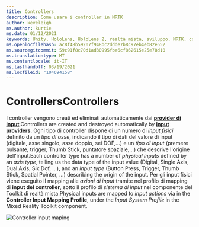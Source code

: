 ```yaml
---
title: Controllers
description: Come usare i controller in MRTK
author: keveleigh
ms.author: kurtie
ms.date: 01/12/2021
keywords: Unity, HoloLens, HoloLens 2, realtà mista, sviluppo, MRTK, controller,
ms.openlocfilehash: ac8f48b59207f948bc2ddde7b8c97eb4eb82e552
ms.sourcegitcommit: 59c91f8c70d1ad30995fba6cf862615e25e78d10
ms.translationtype: MT
ms.contentlocale: it-IT
ms.lasthandoff: 03/19/2021
ms.locfileid: "104694158"
---
```

# <a name="controllers"></a><span data-ttu-id="15114-104">Controllers</span><span class="sxs-lookup"><span data-stu-id="15114-104">Controllers</span></span>

<span data-ttu-id="15114-105">I controller vengono creati ed eliminati automaticamente dai [**provider di input**](InputProviders.md).</span><span class="sxs-lookup"><span data-stu-id="15114-105">Controllers are created and destroyed automatically by [**input providers**](InputProviders.md).</span></span> <span data-ttu-id="15114-106">Ogni tipo di controller dispone di un numero di *input fisici* definito da un *tipo di asse*, indicando il tipo di dati del valore di input (digitale, asse singolo, asse doppio, sei DOF,...) e un *tipo di input* (premere pulsante, trigger, Thumb Stick, puntatore spaziale,...) che descrive l'origine dell'input.</span><span class="sxs-lookup"><span data-stu-id="15114-106">Each controller type has a number of *physical inputs* defined by an *axis type*, telling us the data type of the input value (Digital, Single Axis, Dual Axis, Six Dof, ...), and an *input type* (Button Press, Trigger, Thumb Stick, Spatial Pointer, ...) describing the origin of the input.</span></span> <span data-ttu-id="15114-107">Per gli input fisici viene eseguito il mapping alle *azioni di input* tramite nel profilo di mapping di **input del controller**, sotto il profilo di *sistema di input* nel componente del Toolkit di realtà mista.</span><span class="sxs-lookup"><span data-stu-id="15114-107">Physical inputs are mapped to *input actions* via in the **Controller Input Mapping Profile**, under the *Input System Profile* in the Mixed Reality Toolkit component.</span></span>

<img src="../Images/Input/ControllerInputMapping.png" style="max-width:100%;" alt="Controller input maping">
